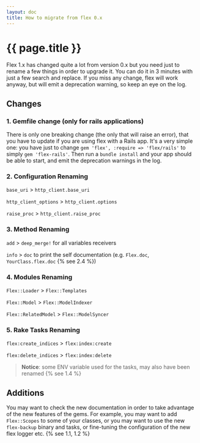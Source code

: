 ```yaml
---
layout: doc
title: How to migrate from flex 0.x
---
```


# {{ page.title }}

Flex 1.x has changed quite a lot from version 0.x but you need just to rename a few things in order to upgrade it. You can do it in 3 minutes with just a few search and replace.  If you miss any change, flex will work anyway, but will emit a deprecation warning, so keep an eye on the log.

## Changes

### 1. Gemfile change (only for rails applications)

There is only one breaking change (the only that will raise an error), that you have to update if you are using flex with a Rails app. It's a very simple one: you have just to change `gem 'flex', :require => 'flex/rails'` to simply `gem 'flex-rails'`. Then run a `bundle install` and your app should be able to start, and emit the deprecation warnings in the log.

### 2. Configuration Renaming

`base_uri` > `http_client.base_uri`

`http_client_options` > `http_client.options`

`raise_proc` > `http_client.raise_proc`

### 3. Method Renaming

`add` > `deep_merge!` for all variables receivers

`info` > `doc` to print the self documentation (e.g. `Flex.doc`, `YourClass.flex.doc` {% see 2.4 %})

### 4. Modules Renaming

`Flex::Loader` > `Flex::Templates`

`Flex::Model` > `Flex::ModelIndexer`

`Flex::RelatedModel` > `Flex::ModelSyncer`

### 5. Rake Tasks Renaming

`flex:create_indices` > `flex:index:create`

`flex:delete_indices` > `flex:index:delete`

> __Notice__: some ENV variable used for the tasks, may also have been renamed {% see 1.4 %}

## Additions

You may want to check the new documentation in order to take advantage of the new features of the gems. For example, you may want to add `Flex::Scopes` to some of your classes, or you may want to use the new `flex-backup` binary and tasks, or fine-tuning the configuration of the new flex logger etc. {% see 1.1, 1.2 %}
